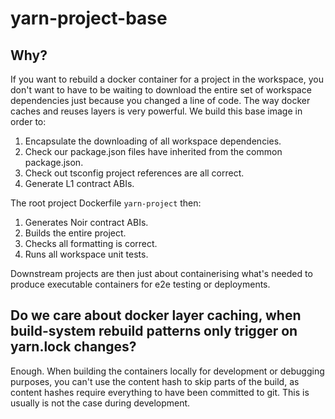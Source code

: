 # yarn-project-base

## Why?

If you want to rebuild a docker container for a project in the workspace, you don't want to have to be waiting
to download the entire set of workspace dependencies just because you changed a line of code. The way docker caches
and reuses layers is very powerful. We build this base image in order to:

1. Encapsulate the downloading of all workspace dependencies.
1. Check our package.json files have inherited from the common package.json.
1. Check out tsconfig project references are all correct.
1. Generate L1 contract ABIs.

The root project Dockerfile `yarn-project` then:

1. Generates Noir contract ABIs.
1. Builds the entire project.
1. Checks all formatting is correct.
1. Runs all workspace unit tests.

Downstream projects are then just about containerising what's needed to produce executable containers for e2e testing or
deployments.

## Do we care about docker layer caching, when build-system rebuild patterns only trigger on yarn.lock changes?

Enough. When building the containers locally for development or debugging purposes, you can't use the content hash
to skip parts of the build, as content hashes require everything to have been committed to git. This is usually
is not the case during development.
